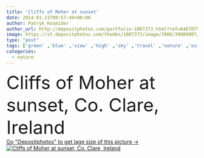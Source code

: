 ```yaml
---
title: 'Cliffs of Moher at sunset'
date: 2014-01-21T00:57:49+00:00
author: Patryk_Kosmider
author_url: http://depositphotos.com/portfolio-1007373.html?ref=64678756
image: https://st.depositphotos.com/thumbs/1007373/image/3908/39089807/api_thumb_450.jpg?forcejpeg=true
type: "post"
tags: ['green' ,'blue' ,'view' ,'high' ,'sky' ,'travel' ,'nature' ,'outdoor' ,'water' ,'huge' ,'cloud' ,'sea' ,'power' ,'weather' ,'wave' ,'big' ,'sunrise' ,'landscape' ,'sunset' ,'dusk' ,'clear' ,'scenery' ,'beach' ,'coast' ,'coastline' ,'ocean' ,'rock' ,'scenic' ,'panorama' ,'landmark' ,'famous' ,'panoramic' ,'europe' ,'extreme' ,'west' ,'epic' ,'ireland' ,'sight' ,'rocky' ,'place' ,'cliff' ,'atlantic' ,'irish' ,'hdr' ,'celtic' ,'highest' ,'moher' ,'naturaleza' ,'Munster' ,'burren' ]
categories: 
  - nature
---
```

<div aling="center">
            <font size="60"> Cliffs of Moher at sunset, Co. Clare, Ireland</font>   
</div>
<div>
    <a href='https://depositphotos.com/39089807/stock-photo-cliffs-of-moher-at-sunset.html?ref=64678756' target=_blank > Go "Depositphotos" to get lage size of this picture ->
        <img href='https://depositphotos.com/39089807/stock-photo-cliffs-of-moher-at-sunset.html?ref=64678756' src='https://st.depositphotos.com/1007373/3908/i/950/depositphotos_39089807-stock-photo-cliffs-of-moher-at-sunset.jpg?forcejpeg=true' alt='Cliffs of Moher at sunset, Co. Clare, Ireland' >
    </a>
</div>
